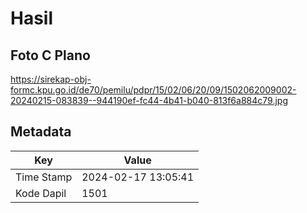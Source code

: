# Hasil

## Foto C Plano

https://sirekap-obj-formc.kpu.go.id/de70/pemilu/pdpr/15/02/06/20/09/1502062009002-20240215-083839--944190ef-fc44-4b41-b040-813f6a884c79.jpg


## Metadata

| Key        | Value               |
| ---------- | ------------------- |
| Time Stamp | 2024-02-17 13:05:41 |
| Kode Dapil | 1501                |



